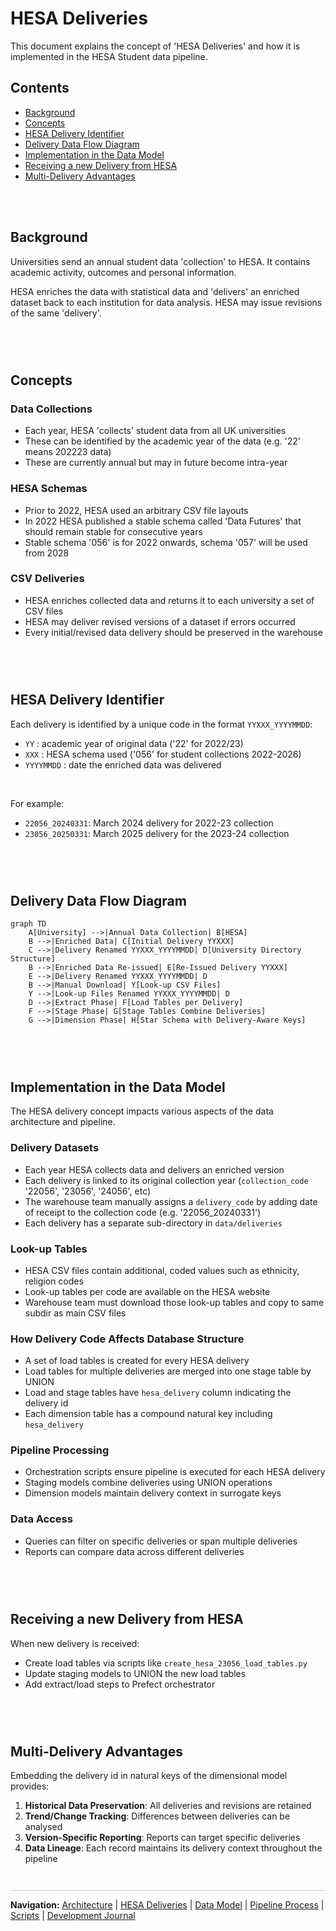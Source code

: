 # HESA Deliveries
This document explains the concept of 'HESA Deliveries' and how it is implemented in the HESA Student data pipeline.


## Contents
- [Background](#background)
- [Concepts](#concepts)
- [HESA Delivery Identifier](#hesa-delivery-identifier)
- [Delivery Data Flow Diagram](#delivery-data-flow-diagram)
- [Implementation in the Data Model](#implementation-in-the-data-model)
- [Receiving a new Delivery from HESA](#receiving-a-new-delivery-from-hesa)
- [Multi-Delivery Advantages](#multi-delivery-advantages)


<div style="margin: 2em 0; min-height: 20px;"></div>


## Background
Universities send an annual student data 'collection' to HESA. It contains academic activity, outcomes and personal information.

HESA enriches the data with statistical data and 'delivers' an enriched dataset back to each institution for data analysis. HESA may issue revisions of the same 'delivery'.


<div style="margin: 2em 0; min-height: 30px;"></div>


## Concepts
### Data Collections
- Each year, HESA 'collects' student data from all UK universities
- These can be identified by the academic year of the data (e.g. '22' means 202223 data)
- These are currently annual but may in future become intra-year

### HESA Schemas
- Prior to 2022, HESA used an arbitrary CSV file layouts
- In 2022 HESA published a stable schema called 'Data Futures' that should remain stable for consecutive years
- Stable schema '056' is for 2022 onwards, schema '057' will be used from 2028

### CSV Deliveries
- HESA enriches collected data and returns it to each university a set of CSV files
- HESA may deliver revised versions of a dataset if errors occurred
- Every initial/revised data delivery should be preserved in the warehouse


<div style="margin: 2em 0; min-height: 30px;"></div>


## HESA Delivery Identifier
Each delivery is identified by a unique code in the format `YYXXX_YYYYMMDD`:
- `YY` : academic year of original data ('22' for 2022/23)
- `XXX` : HESA schema used ('056' for student collections 2022-2026)
- `YYYYMMDD` : date the enriched data was delivered

<br/>

For example:
- `22056_20240331`: March 2024 delivery for 2022-23 collection
- `23056_20250331`: March 2025 delivery for the 2023-24 collection


<div style="margin: 2em 0; min-height: 30px;"></div>


## Delivery Data Flow Diagram

```mermaid
graph TD
    A[University] -->|Annual Data Collection| B[HESA]
    B -->|Enriched Data| C[Initial Delivery YYXXX]
    C -->|Delivery Renamed YYXXX_YYYYMMDD| D[University Directory Structure]
    B -->|Enriched Data Re-issued| E[Re-Issued Delivery YYXXX]
    E -->|Delivery Renamed YYXXX_YYYYMMDD| D
    B -->|Manual Download| Y[Look-up CSV Files]
    Y -->|Look-up Files Renamed YYXXX_YYYYMMDD| D
    D -->|Extract Phase| F[Load Tables per Delivery]
    F -->|Stage Phase| G[Stage Tables Combine Deliveries]
    G -->|Dimension Phase| H[Star Schema with Delivery-Aware Keys]
```


<div style="margin: 2em 0; min-height: 30px;"></div>


## Implementation in the Data Model
The HESA delivery concept impacts various aspects of the data architecture and pipeline.

### Delivery Datasets
- Each year HESA collects data and delivers an enriched version
- Each delivery is linked to its original collection year (`collection_code` '22056', '23056', '24056', etc)
- The warehouse team manually assigns a `delivery_code` by adding date of receipt to the collection code (e.g. '22056_20240331')
- Each delivery has a separate sub-directory in `data/deliveries`

### Look-up Tables
- HESA CSV files contain additional, coded values such as ethnicity, religion codes
- Look-up tables per code are available on the HESA website
- Warehouse team must download those look-up tables and copy to same subdir as main CSV files

### How Delivery Code Affects Database Structure
- A set of load tables is created for every HESA delivery
- Load tables for multiple deliveries are merged into one stage table by UNION
- Load and stage tables have `hesa_delivery` column indicating the delivery id
- Each dimension table has a compound natural key including `hesa_delivery`

### Pipeline Processing
- Orchestration scripts ensure pipeline is executed for each HESA delivery
- Staging models combine deliveries using UNION operations
- Dimension models maintain delivery context in surrogate keys

### Data Access
- Queries can filter on specific deliveries or span multiple deliveries
- Reports can compare data across different deliveries


<div style="margin: 2em 0; min-height: 30px;"></div>


## Receiving a new Delivery from HESA
When new delivery is received:
- Create load tables via scripts like `create_hesa_23056_load_tables.py`
- Update staging models to UNION the new load tables
- Add extract/load steps to Prefect orchestrator


<div style="margin: 2em 0; min-height: 30px;"></div>


## Multi-Delivery Advantages
Embedding the delivery id in natural keys of the dimensional model provides:

1. **Historical Data Preservation**: All deliveries and revisions are retained
2. **Trend/Change Tracking**: Differences between deliveries can be analysed
3. **Version-Specific Reporting**: Reports can target specific deliveries
4. **Data Lineage**: Each record maintains its delivery context throughout the pipeline


<div style="margin: 3em 0 1em 0; border-top: 1px solid #ccc; padding-top: 1em;">
  <strong>Navigation:</strong>
  <a href="architecture.md">Architecture</a> |
  <a href="data-deliveries.md">HESA Deliveries</a> |
  <a href="data-model.md">Data Model</a> |
  <a href="pipeline-process.md">Pipeline Process</a> |
  <a href="scripts.md">Scripts</a> |
  <a href="daily.md">Development Journal</a>
</div>